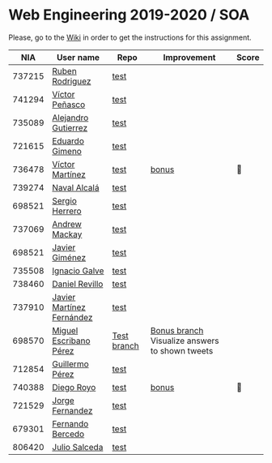 # Web Engineering 2019-2020 / SOA
Please, go to the [Wiki](https://github.com/UNIZAR-30246-WebEngineering/lab5-soa/wiki) in order to get the instructions for this assignment.

| NIA    | User name | Repo | Improvement | Score
|--------|-----------|------|-------------|--------
| 737215 | [Ruben Rodriguez](https://github.com/ZgzInfinity) |[test](https://github.com/ZgzInfinity/lab5-soa/tree/test) | |
| 741294 | [Víctor Peñasco](https://github.com/vpec) |[test](https://github.com/vpec/lab5-soa/tree/test) | |
| 735089 | [Alejandro Gutierrez](https://github.com/AlexGuti14) |[test](https://github.com/AlexGuti14/lab5-soa/tree/test) | |
| 721615 | [Eduardo Gimeno](https://github.com/Edu7216) |[test](https://github.com/Edu7216/lab5-soa/tree/test) | |
| 736478 | [Víctor Martínez](https://github.com/vmbatlle) |[test](https://github.com/vmbatlle/lab5-soa/tree/test) | [bonus](https://github.com/vmbatlle/lab5-soa/tree/bonus) | :gift:
| 739274 | [Naval Alcalá](https://github.com/aeri) |[test](https://github.com/aeri/lab5-soa/tree/test) | |
| 698521 | [Sergio Herrero](https://github.com/sherrero96) |[test](https://github.com/sherrero96/lab5-soa/tree/test) | |
| 737069 | [Andrew Mackay](https://github.com/AndrewKM210) |[test](https://github.com/AndrewKM210/lab5-soa/tree/test) | |
| 698521 | [Javier Giménez](https://github.com/JaviBite) |[test](https://github.com/JaviBite/lab5-soa/tree/test) | |
| 735508 | [Ignacio Galve](https://github.com/IgnacioSan22) |[test](https://github.com/IgnacioSan22/lab5-soa/tree/test) | |
| 738460 | [Daniel Revillo](https://github.com/DaniRevillo) |[test](https://github.com/DaniRevillo/lab5-soa/tree/test) | |
| 737910 | [Javier Martínez Fernández](https://github.com/javiermixture17) |[test](https://github.com/javiermixture17/lab5-soa/tree/test) | |
| 698570 | [Miguel Escribano Pérez](https://github.com/a698570) | [Test branch](https://github.com/a698570/lab5-soa/tree/test) | [Bonus branch](https://github.com/a698570/lab5-soa/tree/bonus)  Visualize answers to shown tweets |
| 712854 | [Guillermo Pérez](https://github.com/Guillerm097) |[test](https://github.com/Guillerm097/lab5-soa/tree/test) | |
| 740388 | [Diego Royo](https://github.com/diegoroyo) |[test](https://github.com/diegoroyo/lab5-soa/tree/test) | [bonus](https://github.com/diegoroyo/lab5-soa/tree/github) | :gift:
| 721529 | [Jorge Fernandez](https://github.com/jorge97fernandez) |[test](https://github.com/jorge97fernandez/lab5-soa/tree/test) | |
| 679301 | [Fernando Bercedo](https://github.com/ferbercedo) |[test](https://github.com/ferbercedo/lab5-soa/tree/test) | |
| 806420 | [Julio Salceda](https://github.com/phsxes) |[test](https://github.com/phsxes/lab5-soa/tree/test) | |
